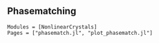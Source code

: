 ## Phasematching

```@autodocs
Modules = [NonlinearCrystals]
Pages = ["phasematch.jl", "plot_phasematch.jl"]
```